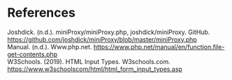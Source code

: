 # References
  
Joshdick. (n.d.). miniProxy/miniProxy.php, joshdick/miniProxy. GitHub. https://github.com/joshdick/miniProxy/blob/master/miniProxy.php  
Manual. (n.d.). Www.php.net. https://www.php.net/manual/en/function.file-get-contents.php  
W3Schools. (2019). HTML Input Types. W3schools.com. https://www.w3schoolscom/html/html_form_input_types.asp

